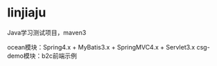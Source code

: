linjiaju
========

Java学习测试项目，maven3

ocean模块：Spring4.x + MyBatis3.x + SpringMVC4.x + Servlet3.x csg-demo模块：b2c前端示例
